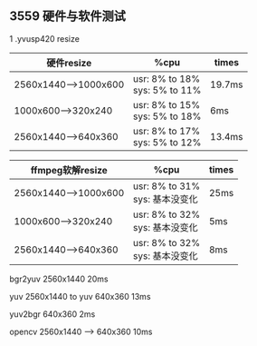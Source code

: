 ## 3559 硬件与软件测试

1 .yvusp420 resize

| 硬件resize           | %cpu                                | times  |
| -------------------- | ----------------------------------- | ------ |
| 2560x1440-->1000x600 | usr: 8% to 18%<br />sys: 5% to 11%  | 19.7ms |
| 1000x600-->320x240   | usr: 8% to 15%<br />sys: 5% to 18%  | 6ms    |
| 2560x1440-->640x360  | usr: 8% to  17%<br />sys: 5% to 12% | 13.4ms |

| ffmpeg软解resize     | %cpu                                 | times |
| -------------------- | ------------------------------------ | ----- |
| 2560x1440-->1000x600 | usr: 8% to 31%<br />sys: 基本没变化  | 25ms  |
| 1000x600-->320x240   | usr: 8% to 32%<br />sys: 基本没变化  | 5ms   |
| 2560x1440-->640x360  | usr: 8% to  32%<br />sys: 基本没变化 | 8ms   |



bgr2yuv 2560x1440 20ms

yuv 2560x1440  to  yuv 640x360	13ms

yuv2bgr	640x360						2ms



opencv    2560x1440  --> 640x360   10ms 











